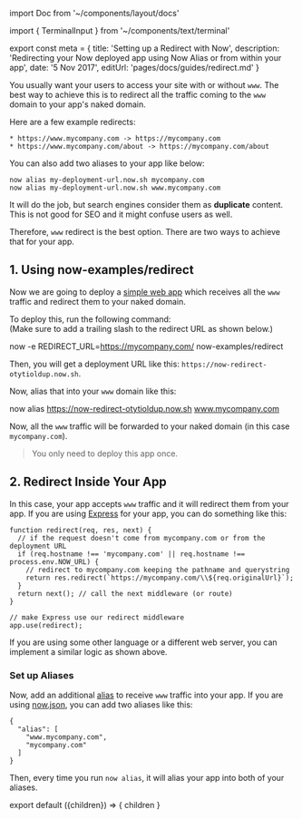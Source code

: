 import Doc from '~/components/layout/docs'

import { TerminalInput } from '~/components/text/terminal'

export const meta = {
  title: 'Setting up a Redirect with Now',
  description: 'Redirecting your Now deployed app using Now Alias or from within your app',
  date: '5 Nov 2017',
  editUrl: 'pages/docs/guides/redirect.md'
}

You usually want your users to access your site with or without `www`. The best way to achieve this is to redirect all the traffic coming to the `www` domain to your app's naked domain.

Here are a few example redirects:

```
* https://www.mycompany.com -> https://mycompany.com
* https://www.mycompany.com/about -> https://mycompany.com/about
```

You can also add two aliases to your app like below:

```
now alias my-deployment-url.now.sh mycompany.com
now alias my-deployment-url.now.sh www.mycompany.com
```

It will do the job, but search engines consider them as **duplicate** content. This is not good for SEO and it might confuse users as well.

Therefore, `www` redirect is the best option. There are two ways to achieve that for your app.

## 1. Using now-examples/redirect

Now we are going to deploy a [simple web app](https://github.com/now-examples/redirect) which receives all the `www` traffic and redirect them to your naked domain.

To deploy this, run the following command:<br/>
(Make sure to add a trailing slash to the redirect URL as shown below.)

<TerminalInput>now -e REDIRECT_URL=https://mycompany.com/ now-examples/redirect</TerminalInput>

Then, you will get a deployment URL like this: `https://now-redirect-otytioldup.now.sh`.

Now, alias that into your `www` domain like this:

<TerminalInput>now alias https://now-redirect-otytioldup.now.sh www.mycompany.com</TerminalInput>

Now, all the `www` traffic will be forwarded to your naked domain (in this case `mycompany.com`).

> You only need to deploy this app once.

## 2. Redirect Inside Your App

In this case, your app accepts `www` traffic and it will redirect them from your app. If you are using [Express](https://expressjs.com/) for your app, you can do something like this:

```
function redirect(req, res, next) {
  // if the request doesn't come from mycompany.com or from the deployment URL
  if (req.hostname !== 'mycompany.com' || req.hostname !== process.env.NOW_URL) {
    // redirect to mycompany.com keeping the pathname and querystring
    return res.redirect(`https://mycompany.com/\\${req.originalUrl}`);
  }
  return next(); // call the next middleware (or route)
}

// make Express use our redirect middleware
app.use(redirect);
```

If you are using some other language or a different web server, you can implement a similar logic as shown above.

### Set up Aliases

Now, add an additional [alias](/docs/getting-started/assign-a-domain-name) to receive `www` traffic into your app. If you are using [now.json](/docs/features/configuration), you can add two aliases like this:

```
{
  "alias": [
    "www.mycompany.com",
    "mycompany.com"
  ]
}
```

Then, every time you run `now alias`, it will alias your app into both of your aliases.

export default ({children}) => <Doc meta={meta}>{ children }</Doc>
